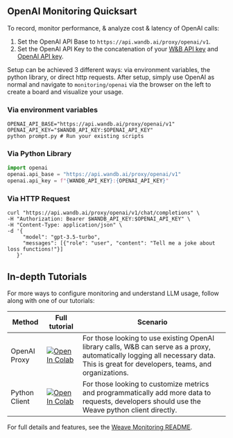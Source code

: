 ## OpenAI Monitoring Quicksart

To record, monitor performance, & analyze cost & latency of OpenAI calls:

1. Set the OpenAI API Base to `https://api.wandb.ai/proxy/openai/v1`.
2. Set the OpenAI API Key to the concatenation of your [W&B API key](https://wandb.ai/authorize) and [OpenAI API key](https://platform.openai.com/account/api-keys).

Setup can be achieved 3 different ways: via environment variables, the python library, or direct http requests. After setup, simply use OpenAI as normal and navigate to `monitoring/openai` via the browser on the left to create a board and visualize your usage.

### Via environment variables

```shell
OPENAI_API_BASE="https://api.wandb.ai/proxy/openai/v1"
OPENAI_API_KEY="$WANDB_API_KEY:$OPENAI_API_KEY"
python prompt.py # Run your existing scripts
```

### Via Python Library

```python
import openai
openai.api_base = "https://api.wandb.ai/proxy/openai/v1"
openai.api_key = f"{WANDB_API_KEY}:{OPENAI_API_KEY}"
```

### Via HTTP Request

```shell
curl "https://api.wandb.ai/proxy/openai/v1/chat/completions" \
-H "Authorization: Bearer $WANDB_API_KEY:$OPENAI_API_KEY" \
-H "Content-Type: application/json" \
-d '{
     "model": "gpt-3.5-turbo",
     "messages": [{"role": "user", "content": "Tell me a joke about loss functions!"}]
   }'
```

## In-depth Tutorials

For more ways to configure monitoring and understand LLM usage, follow along with one of our tutorials:

| Method        | Full tutorial                                                                                                                                                               | Scenario                                                                                                                                                                            |
| ------------- | --------------------------------------------------------------------------------------------------------------------------------------------------------------------------- | ----------------------------------------------------------------------------------------------------------------------------------------------------------------------------------- |
| OpenAI Proxy  | [![Open In Colab](https://colab.research.google.com/assets/colab-badge.svg)](https://github.com/wandb/weave/blob/master/examples/monitoring/openai_proxy_quickstart.ipynb)  | For those looking to use existing OpenAI library calls, W&B can serve as a proxy, automatically logging all necessary data. This is great for developers, teams, and organizations. |
| Python Client | [![Open In Colab](https://colab.research.google.com/assets/colab-badge.svg)](https://github.com/wandb/weave/blob/master/examples/monitoring/openai_client_quickstart.ipynb) | For those looking to customize metrics and programmatically add more data to requests, developers should use the Weave python client directly.                                      |

For full details and features, see the [Weave Monitoring README](https://github.com/wandb/weave/tree/master/examples/monitoring).
